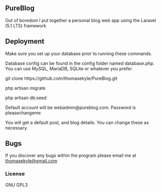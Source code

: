 ## PureBlog
Out of boredom I put together a personal blog web app using the Laravel (5.1 LTS) framework

## Deployment
<p>Make sure you set up your database prior to running these commands.</p>
<p>Database config can be found in the config folder named database.php. You can use MySQL, MariaDB, SQLite or whatever you prefer.
</p>

  <p>git clone https://github.com/thomasekyle/PureBlog.git</p>
  <p>php artisan migrate</p>
  <p>php artisan db:seed</p>
  
<p>Default account will be webadmin@pureblog.com. Password is pleasechangeme</p>
<p>You will get a default post, and blog details. You can change these as necessary.</p>


## Bugs
If you discover any bugs within the program please email me at thomasekyle@gmail.com

### License
GNU GPL3
